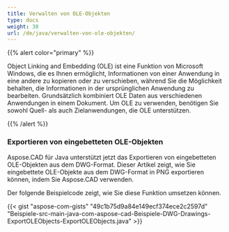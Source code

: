 ```yaml
---
title: Verwalten von OLE-Objekten
type: docs
weight: 30
url: /de/java/verwalten-von-ole-objekten/
---
```


{{% alert color="primary" %}} 

Object Linking and Embedding (OLE) ist eine Funktion von Microsoft Windows, die es Ihnen ermöglicht, Informationen von einer Anwendung in eine andere zu kopieren oder zu verschieben, während Sie die Möglichkeit behalten, die Informationen in der ursprünglichen Anwendung zu bearbeiten. Grundsätzlich kombiniert OLE Daten aus verschiedenen Anwendungen in einem Dokument. Um OLE zu verwenden, benötigen Sie sowohl Quell- als auch Zielanwendungen, die OLE unterstützen.

{{% /alert %}} 
### **Exportieren von eingebetteten OLE-Objekten**
Aspose.CAD für Java unterstützt jetzt das Exportieren von eingebetteten OLE-Objekten aus dem DWG-Format. Dieser Artikel zeigt, wie Sie eingebettete OLE-Objekte aus dem DWG-Format in PNG exportieren können, indem Sie Aspose.CAD verwenden.

Der folgende Beispielcode zeigt, wie Sie diese Funktion umsetzen können.

{{< gist "aspose-com-gists" "49c1b75d9a84e149ecf374ece2c2597d" "Beispiele-src-main-java-com-aspose-cad-Beispiele-DWG-Drawings-ExportOLEObjects-ExportOLEObjects.java" >}}

